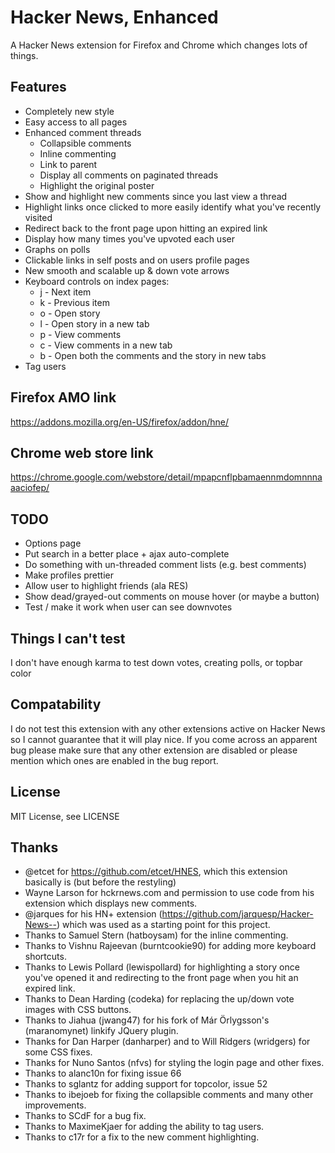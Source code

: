 # Hacker News, Enhanced

A Hacker News extension for Firefox and Chrome which changes lots of things.

## Features

- Completely new style
- Easy access to all pages
- Enhanced comment threads
  - Collapsible comments
  - Inline commenting
  - Link to parent
  - Display all comments on paginated threads
  - Highlight the original poster
- Show and highlight new comments since you last view a thread
- Highlight links once clicked to more easily identify what you've recently visited
- Redirect back to the front page upon hitting an expired link
- Display how many times you've upvoted each user
- Graphs on polls
- Clickable links in self posts and on users profile pages
- New smooth and scalable up & down vote arrows
- Keyboard controls on index pages:
  - j - Next item
  - k - Previous item
  - o - Open story
  - l - Open story in a new tab
  - p - View comments
  - c - View comments in a new tab
  - b - Open both the comments and the story in new tabs
- Tag users

## Firefox AMO link

https://addons.mozilla.org/en-US/firefox/addon/hne/

## Chrome web store link

https://chrome.google.com/webstore/detail/mpapcnflpbamaennmdomnnnaaaciofep/

## TODO

- Options page
- Put search in a better place + ajax auto-complete
- Do something with un-threaded comment lists (e.g. best comments)
- Make profiles prettier
- Allow user to highlight friends (ala RES)
- Show dead/grayed-out comments on mouse hover (or maybe a button)
- Test / make it work when user can see downvotes

## Things I can't test

I don't have enough karma to test down votes, creating polls, or topbar color

## Compatability

I do not test this extension with any other extensions active on Hacker News so I cannot guarantee that it will play nice. If you come across an apparent bug please make sure that any other extension are disabled or please mention which ones are enabled in the bug report.

## License

MIT License, see LICENSE

## Thanks

- @etcet for https://github.com/etcet/HNES, which this extension basically is (but before the restyling)
- Wayne Larson for hckrnews.com and permission to use code from his extension which displays new comments.
- @jarques for his HN+ extension (https://github.com/jarquesp/Hacker-News--) which was used as a starting point for this project.
- Thanks to Samuel Stern (hatboysam) for the inline commenting.
- Thanks to Vishnu Rajeevan (burntcookie90) for adding more keyboard shortcuts.
- Thanks to Lewis Pollard (lewispollard) for highlighting a story once you've opened it and redirecting to the front page when you hit an expired link.
- Thanks to Dean Harding (codeka) for replacing the up/down vote images with CSS buttons.
- Thanks to Jiahua (jwang47) for his fork of Már Örlygsson's (maranomynet) linkify JQuery plugin.
- Thanks for Dan Harper (danharper) and to Will Ridgers (wridgers) for some CSS fixes.
- Thanks for Nuno Santos (nfvs) for styling the login page and other fixes.
- Thanks to alanc10n for fixing issue 66
- Thanks to sglantz for adding support for topcolor, issue 52
- Thanks to ibejoeb for fixing the collapsible comments and many other improvements.
- Thanks to SCdF for a bug fix.
- Thanks to MaximeKjaer for adding the ability to tag users.
- Thanks to c17r for a fix to the new comment highlighting.
